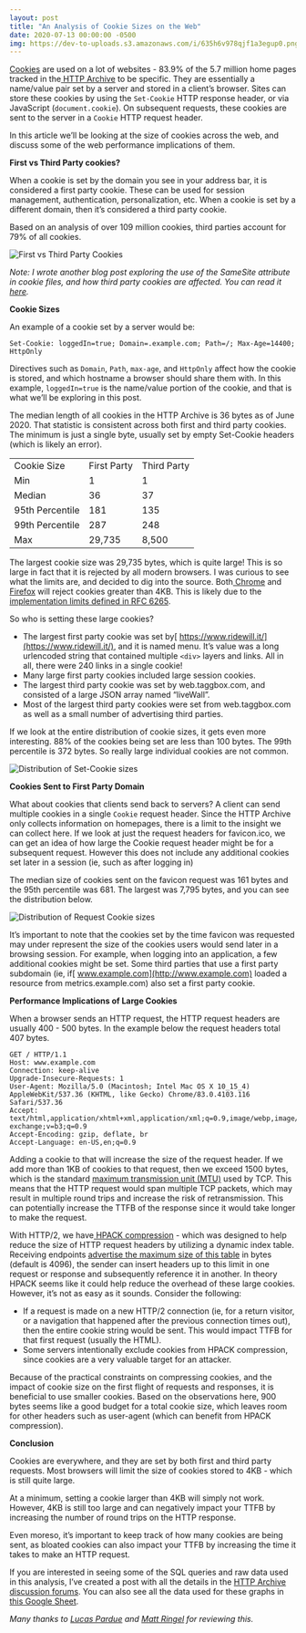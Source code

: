```yaml
---
layout: post
title: "An Analysis of Cookie Sizes on the Web"
date: 2020-07-13 00:00:00 -0500
img: https://dev-to-uploads.s3.amazonaws.com/i/635h6v978qjf1a3egup0.png
---
```

[Cookies](https://developer.mozilla.org/en-US/docs/Web/HTTP/Cookies) are used on a lot of websites - 83.9% of the 5.7 million home pages tracked in the[ HTTP Archive](https://httparchive.org/) to be specific. They are essentially a name/value pair set by a server and stored in a client’s browser. Sites can store these cookies by using the `Set-Cookie` HTTP response header, or via JavaScript (`document.cookie`). On subsequent requests, these cookies are sent to the server in a `Cookie` HTTP request header. 

In this article we’ll be looking at the size of cookies across the web, and discuss some of the web performance implications of them.

**First vs Third Party cookies?**

When a cookie is set by the domain you see in your address bar, it is considered a first party cookie. These can be used for session management, authentication, personalization, etc. When a cookie is set by a different domain, then it’s considered a third party cookie.

Based on an analysis of over 109 million cookies, third parties account for 79% of all cookies.

![First vs Third Party Cookies](https://dev-to-uploads.s3.amazonaws.com/i/635h6v978qjf1a3egup0.png)

_Note: I wrote another blog post exploring the use of the SameSite attribute in cookie files, and how third party cookies are affected. You can read it[ here](https://dev.to/httparchive/samesite-cookies-are-you-ready-5abd)._


**Cookie Sizes**

An example of a cookie set by a server would be:

`Set-Cookie: loggedIn=true; Domain=.example.com; Path=/; Max-Age=14400; HttpOnly`

Directives such as `Domain`, `Path`, `max-age`, and `HttpOnly` affect how the cookie is stored, and which hostname a browser should share them with. In this example, `loggedIn=true` is the name/value portion of the cookie, and that is what we’ll be exploring in this post.

The median length of all cookies in the HTTP Archive is 36 bytes as of June 2020. That statistic is consistent across both first and third party cookies. The minimum is just a single byte, usually set by empty Set-Cookie headers (which is likely an error).

<table>
  <tr>
   <td>Cookie Size</td>
   <td>First Party</td>
   <td>Third Party</td>
  </tr>
  <tr>
   <td>Min </td>
   <td>1</td>
   <td>1</td>
  </tr>
  <tr>
   <td>Median</td>
   <td>36</td>
   <td>37</td>
  </tr>
  <tr>
   <td>95th Percentile</td>
   <td>181</td>
   <td>135</td>
  </tr>
  <tr>
   <td>99th Percentile</td>
   <td>287</td>
   <td>248</td>
  </tr>
  <tr>
   <td>Max</td>
   <td>29,735</td>
   <td>8,500</td>
  </tr>
</table>

The largest cookie size was 29,735 bytes, which is quite large! This is so large in fact that it is rejected by all modern browsers. I was curious to see what the limits are, and decided to dig into the source. Both[ Chrome](https://source.chromium.org/chromium/chromium/src/+/master:net/cookies/parsed_cookie.h;l=24) and[ Firefox](https://dxr.mozilla.org/mozilla-central/source/netwerk/cookie/CookieCommons.h#57) will reject cookies greater than 4KB. This is likely due to the [implementation limits defined in RFC 6265](https://tools.ietf.org/html/rfc6265#section-6.1).

So who is setting these large cookies?

*   The largest first party cookie was set by[ https://www.ridewill.it/](https://www.ridewill.it/), and it is named menu. It’s value was a long urlencoded string that contained multiple `<div>` layers and links. All in all, there were 240 links in a single cookie!
*   Many large first party cookies included large session cookies.
*   The largest third party cookie was set by web.taggbox.com, and consisted of a large JSON array named “liveWall”. 
*   Most of the largest third party cookies were set from web.taggbox.com as well as a small number of advertising third parties.

If we look at the entire distribution of cookie sizes, it gets even more interesting. 88% of the cookies being set are less than 100 bytes. The 99th percentile is 372 bytes. So really large individual cookies are not common.

![Distribution of Set-Cookie sizes](https://dev-to-uploads.s3.amazonaws.com/i/1nyyf4rkx48ubjbefzsq.png)

**Cookies Sent to First Party Domain**

What about cookies that clients send back to servers? A client can send multiple cookies in a single `Cookie` request header. Since the HTTP Archive only collects information on homepages, there is a limit to the insight we can collect here. If we look at just the request headers for favicon.ico, we can get an idea of how large the Cookie request header might be for a subsequent request. However this does not include any additional cookies set later in a session (ie, such as after logging in)

The median size of cookies sent on the favicon request was 161 bytes and the 95th percentile was 681. The largest was 7,795 bytes, and you can see the distribution below.

![Distribution of Request Cookie sizes](https://dev-to-uploads.s3.amazonaws.com/i/zqx086gzefbflj091p9b.png)

It’s important to note that the cookies set by the time favicon was requested may under represent the size of the cookies users would send later in a browsing session. For example, when logging into an application, a few additional cookies might be set. Some third parties that use a first party subdomain (ie, if[ www.example.com](http://www.example.com) loaded a resource from metrics.example.com) also set a first party cookie.

**Performance Implications of Large Cookies**

When a browser sends an HTTP request, the HTTP request headers are usually 400 - 500 bytes. In the example below the request headers total 407 bytes.

```
GET / HTTP/1.1
Host: www.example.com
Connection: keep-alive
Upgrade-Insecure-Requests: 1
User-Agent: Mozilla/5.0 (Macintosh; Intel Mac OS X 10_15_4) AppleWebKit/537.36 (KHTML, like Gecko) Chrome/83.0.4103.116 Safari/537.36
Accept: text/html,application/xhtml+xml,application/xml;q=0.9,image/webp,image/apng,*/*;q=0.8,application/signed-exchange;v=b3;q=0.9
Accept-Encoding: gzip, deflate, br
Accept-Language: en-US,en;q=0.9
```

Adding a cookie to that will increase the size of the request header. If we add more than 1KB of cookies to that request, then we exceed 1500 bytes, which is the standard [maximum transmission unit (MTU)](https://en.wikipedia.org/wiki/Maximum_transmission_unit) used by TCP. This means that the HTTP request would span multiple TCP packets, which may result in multiple round trips and increase the risk of retransmission. This can potentially increase the TTFB of the response since it would take longer to make the request.

With HTTP/2, we have[ HPACK compression](https://tools.ietf.org/html/rfc7541) - which was designed to help reduce the size of HTTP request headers by utilizing a dynamic index table. Receiving endpoints [advertise the maximum size of this table](https://tools.ietf.org/html/rfc7540#section-6.5.2) in bytes (default is 4096), the sender can insert headers up to this limit in one request or response and subsequently reference it in another. In theory HPACK seems like it could help reduce the overhead of these large cookies. However, it’s not as easy as it sounds. Consider the following:



*  If a request is made on a new HTTP/2 connection (ie, for a return visitor, or a navigation that happened after the previous connection times out), then the entire cookie string would be sent. This would impact TTFB for that first request (usually the HTML).
*  Some servers intentionally exclude cookies from HPACK compression, since cookies are a very valuable target for an attacker. 

Because of the practical constraints on compressing cookies, and the impact of cookie size on the first flight of requests and responses, it is beneficial to use smaller cookies. Based on the observations here, 900 bytes seems like a good budget for a total cookie size, which leaves room for other headers such as user-agent (which can benefit from HPACK compression).

**Conclusion**

Cookies are everywhere, and they are set by both first and third party requests. Most browsers will limit the size of cookies stored to 4KB - which is still quite large.  

At a minimum, setting a cookie larger than 4KB will simply not work. However, 4KB is still too large and can negatively impact your TTFB by increasing the number of round trips on the HTTP response.

Even moreso, it’s important to keep track of how many cookies are being sent, as bloated cookies can also impact your TTFB by increasing the time it takes to make an HTTP request.

If you are interested in seeing some of the SQL queries and raw data used in this analysis, I’ve created a post with all the details in the [HTTP Archive discussion forums](https://discuss.httparchive.org/t/analysis-of-cookie-size/1991). You can also see all the data used for these graphs in [this Google Sheet](https://docs.google.com/spreadsheets/d/1pO3lUWc41jw43rtk8JCxZi3tGFBxEV__Q-K4DZ0lc_s/edit?usp=sharing). 


_Many thanks to [Lucas Pardue](https://twitter.com/SimmerVigor) and [Matt Ringel](https://twitter.com/ringel) for reviewing this._
